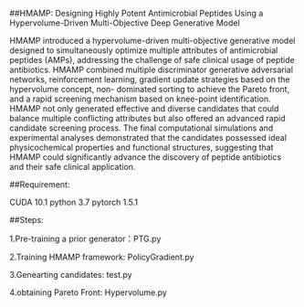 ##HMAMP: Designing Highly Potent Antimicrobial Peptides Using a Hypervolume-Driven Multi-Objective Deep Generative Model


HMAMP introduced a hypervolume-driven multi-objective generative model designed to simultaneously optimize multiple attributes of 
antimicrobial peptides (AMPs), addressing the challenge of safe clinical usage of peptide antibiotics. HMAMP combined multiple 
discriminator generative adversarial networks, reinforcement learning, gradient update strategies based on the hypervolume concept, non-
dominated sorting to achieve the Pareto front, and a rapid screening mechanism based on knee-point identification. HMAMP not only 
generated effective and diverse candidates that could balance multiple conflicting attributes but also offered an advanced rapid 
candidate screening process. The final computational simulations and experimental analyses demonstrated that the candidates possessed 
ideal physicochemical properties and functional structures, suggesting that HMAMP could significantly advance the discovery of peptide 
antibiotics and their safe clinical application.


##Requirement:

CUDA 10.1 
python 3.7 
pytorch 1.5.1 


##Steps:

1.Pre-training a prior generator：PTG.py

2.Training HMAMP framework: PolicyGradient.py

3.Genearting candidates: test.py

4.obtaining Pareto Front: Hypervolume.py






